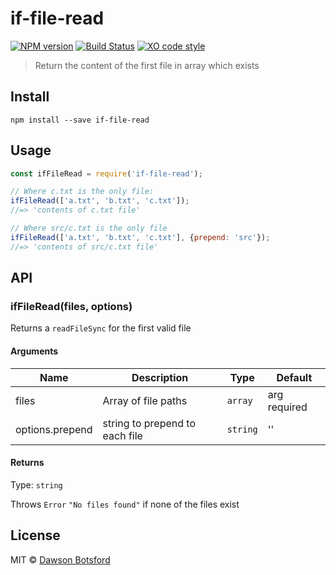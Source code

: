 # if-file-read
[![NPM version][npm-image]][npm-url] [![Build Status][travis-image]][travis-url] [![XO code style][xo-image]][xo-url]

> Return the content of the first file in array which exists

## Install

```
npm install --save if-file-read
```

## Usage

```js
const ifFileRead = require('if-file-read');

// Where c.txt is the only file:
ifFileRead(['a.txt', 'b.txt', 'c.txt']);
//=> 'contents of c.txt file'

// Where src/c.txt is the only file
ifFileRead(['a.txt', 'b.txt', 'c.txt'], {prepend: 'src'});
//=> 'contents of src/c.txt file'
```

## API

### ifFileRead(files, options)

Returns a `readFileSync` for the first valid file

#### Arguments

| Name    | Description                     |   Type   |  Default  |
| ------- | ------------------------------- | -------- |  -------  |
| files   | Array of file paths             | `array`  | arg required |
|options.prepend| string to prepend to each file| `string`  |''    |

#### Returns

Type: `string`

Throws `Error` `"No files found"` if none of the files exist

## License

MIT © [Dawson Botsford](http://dawsonbotsford.com)

[npm-image]: https://badge.fury.io/js/if-file-read.svg
[npm-url]: https://npmjs.org/package/if-file-read
[travis-image]: https://travis-ci.org/dawsonbotsford/if-file-read.svg?branch=master
[travis-url]: https://travis-ci.org/dawsonbotsford/if-file-read
[xo-image]: https://img.shields.io/badge/code_style-XO-5ed9c7.svg
[xo-url]: https://github.com/sindresorhus/xo
